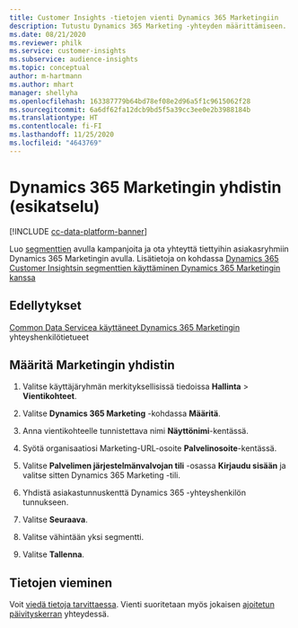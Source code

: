 ```yaml
---
title: Customer Insights -tietojen vienti Dynamics 365 Marketingiin
description: Tutustu Dynamics 365 Marketing -yhteyden määrittämiseen.
ms.date: 08/21/2020
ms.reviewer: philk
ms.service: customer-insights
ms.subservice: audience-insights
ms.topic: conceptual
author: m-hartmann
ms.author: mhart
manager: shellyha
ms.openlocfilehash: 163387779b64bd78ef08e2d96a5f1c9615062f28
ms.sourcegitcommit: 6a6df62fa12dcb9bd5f5a39cc3ee0e2b3988184b
ms.translationtype: HT
ms.contentlocale: fi-FI
ms.lasthandoff: 11/25/2020
ms.locfileid: "4643769"
---
```

# <a name="connector-for-dynamics-365-marketing-preview"></a>Dynamics 365 Marketingin yhdistin (esikatselu)

[!INCLUDE [cc-data-platform-banner](../includes/cc-data-platform-banner.md)]

Luo [segmenttien](segments.md) avulla kampanjoita ja ota yhteyttä tiettyihin asiakasryhmiin Dynamics 365 Marketingin avulla. Lisätietoja on kohdassa [Dynamics 365 Customer Insightsin segmenttien käyttäminen Dynamics 365 Marketingin kanssa](https://docs.microsoft.com/dynamics365/marketing/customer-insights-segments)

## <a name="prerequisite"></a>Edellytykset

[Common Data Servicea käyttäneet Dynamics 365 Marketingin](connect-power-query.md) yhteyshenkilötietueet

## <a name="configure-the-connector-for-marketing"></a>Määritä Marketingin yhdistin

1. Valitse käyttäjäryhmän merkityksellisissä tiedoissa **Hallinta** > **Vientikohteet**.

1. Valitse **Dynamics 365 Marketing** -kohdassa **Määritä**.

1. Anna vientikohteelle tunnistettava nimi **Näyttönimi**-kentässä.

1. Syötä organisaatiosi Marketing-URL-osoite **Palvelinosoite**-kentässä.

1. Valitse **Palvelimen järjestelmänvalvojan tili** -osassa **Kirjaudu sisään** ja valitse sitten Dynamics 365 Marketing -tili.

1. Yhdistä asiakastunnuskenttä Dynamics 365 -yhteyshenkilön tunnukseen.

1. Valitse **Seuraava**.

1. Valitse vähintään yksi segmentti.

1. Valitse **Tallenna**.

## <a name="export-the-data"></a>Tietojen vieminen

Voit [viedä tietoja tarvittaessa](export-destinations.md). Vienti suoritetaan myös jokaisen [ajoitetun päivityskerran](system.md#schedule-tab) yhteydessä.

